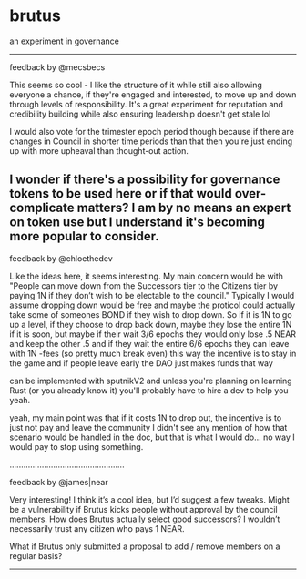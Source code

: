 # brutus
an experiment in governance

------------------------
feedback by @mecsbecs

This seems so cool - I like the structure of it while still also allowing everyone a chance, if they're engaged and interested, to move up and down through levels of responsibility. It's a great experiment for reputation and credibility building while also ensuring leadership doesn't get stale lol

I would also vote for the trimester epoch period though because if there are changes in Council in shorter time periods than that then you're just ending up with more upheaval than thought-out action. 

I wonder if there's a possibility for governance tokens to be used here or if that would over-complicate matters? I am by no means an expert on token use but I understand it's becoming more popular to consider. 
----------------------------
feedback by @chloethedev

Like the ideas here, it seems interesting. My main concern would be with "People can move down from the Successors tier to the Citizens tier by paying 1N if they don’t
wish to be electable to the council." Typically I would assume dropping down would be free and maybe the proticol could actually take some of someones BOND if they wish to drop down. So if it is 1N to go up a level, if they choose to drop back down, maybe they lose the entire 1N if it is soon, but maybe if their wait 3/6 epochs they would only lose .5 NEAR and keep the other .5 and if they wait the entire 6/6 epochs they can leave with 1N -fees (so pretty much break even)
this way the incentive is to stay in the game and if people leave early the DAO just makes funds that way

can be implemented with sputnikV2 and unless you're planning on learning Rust (or you already know it) you'll probably have to hire a dev to help you yeah.

yeah, my main point was that if it costs 1N to drop out, the incentive is to just not pay and leave the community
I didn't see any mention of how that scenario would be handled in the doc, but that is what I would do... no way I would pay to stop using something.

..................................................

feedback by @james|near

Very interesting! I think it’s a cool idea, but I’d suggest a few tweaks. Might be a vulnerability if Brutus kicks people without approval by the council members. How does Brutus actually select good successors? I wouldn’t necessarily trust any citizen who pays 1 NEAR.

What if Brutus only submitted a proposal to add / remove members on a regular basis?

-------------------------------------------------
